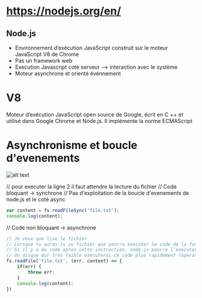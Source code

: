 # https://nodejs.org/en/

## Node.js 
* Environnement d’exécution JavaScript construit sur le moteur JavaScript V8 de Chrome
* Pas un framework web
* Execution Javascript coté serveur --> interaction avec le système
* Moteur asynchrone et orienté événnement

# V8 
Moteur d’exécution JavaScript open source de Google, écrit en C ++ et utilisé dans Google Chrome et Node.js. Il implémente la norme ECMAScript

# Asynchronisme et boucle d'evenements

![alt text](https://github.com/mecheri/formation-angular/blob/master/img/event-loop.jpg)

// pour executer la ligne 2 il faut attendre la lecture du fichier
// Code bloquant -> synchrone
// Pas d'exploitation de la boucle d'evenements de node.js et le coté async
```javascript
var content = fs.readFileSync('file.txt');
console.log(content);
```

// Code non bloquant -> asynchrone
```javascript
// Je veux que lise le fichier
// Lorsque tu auras lu ce fichier que pourra executer le code de la fonction passée en parametre
// Si il y a du code apres cette instruction, node.js pourra l'executer en attendant d'avoir les informations sur le fichier en cours // de lecture
// Un disque dur très faible executerai ce code plus rapidement (operation de lecture ecriture se font de maniere async)
fs.readFile('file.txt', (err, content) => {
    if(err) {
        throw err;
    }
    console.log(content);
})
```